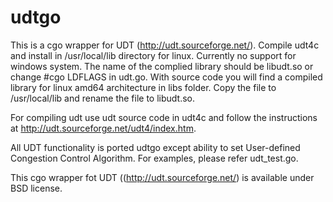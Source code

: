 # udtgo

This is a cgo wrapper for UDT (http://udt.sourceforge.net/). Compile udt4c and install in /usr/local/lib directory for linux. 
Currently no support for windows system. The name of the complied library should be libudt.so or change #cgo LDFLAGS in udt.go. 
With source code you will find a compiled library for linux amd64 architecture in libs folder. Copy the file to /usr/local/lib and 
rename the file to libudt.so.

For compiling udt use udt source code in udt4c and follow the instructions at http://udt.sourceforge.net/udt4/index.htm.

All UDT functionality is ported udtgo except ability to set User-defined Congestion Control Algorithm. For examples, please refer udt_test.go.

This cgo wrapper fot UDT ((http://udt.sourceforge.net/) is available under BSD license.


